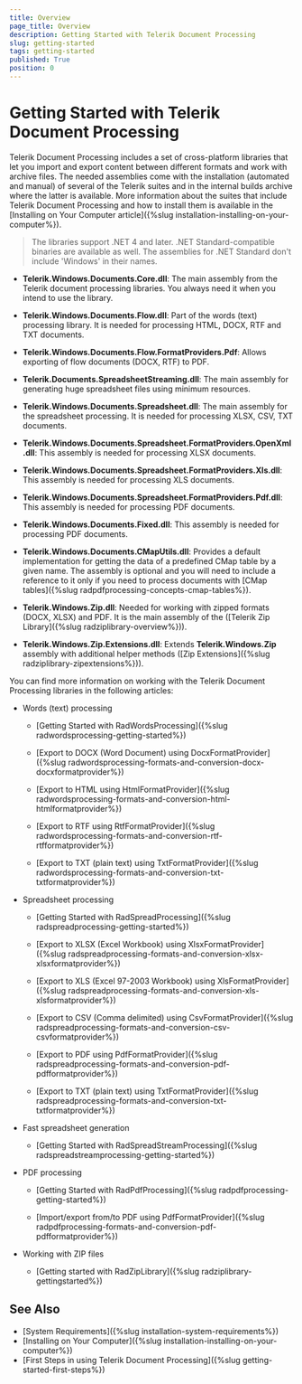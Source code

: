 ```yaml
---
title: Overview
page_title: Overview
description: Getting Started with Telerik Document Processing
slug: getting-started
tags: getting-started
published: True
position: 0
---
```


# Getting Started with Telerik Document Processing


Telerik Document Processing includes a set of cross-platform libraries that let you import and export content between different formats and work with archive files. The needed assemblies come with the installation (automated and manual) of several of the Telerik suites and in the internal builds archive where the latter is available. More information about the suites that include Telerik Document Processing and how to install them is available in the [Installing on Your Computer article]({%slug installation-installing-on-your-computer%}). 

>The libraries support .NET 4 and later. .NET Standard-compatible binaries are available as well. The assemblies for .NET Standard don't include 'Windows' in their names.

* **Telerik.Windows.Documents.Core.dll**: The main assembly from the Telerik document processing libraries. You always need it when you intend to use the library.

* **Telerik.Windows.Documents.Flow.dll**: Part of the words (text) processing library. It is needed for processing HTML, DOCX, RTF and TXT documents.

* **Telerik.Windows.Documents.Flow.FormatProviders.Pdf**: Allows exporting of flow documents (DOCX, RTF) to PDF.

* **Telerik.Documents.SpreadsheetStreaming.dll**: The main assembly for generating huge spreadsheet files using minimum resources.

* **Telerik.Windows.Documents.Spreadsheet.dll**: The main assembly for the spreadsheet processing. It is needed for processing XLSX, CSV, TXT documents.

* **Telerik.Windows.Documents.Spreadsheet.FormatProviders.OpenXml.dll**: This assembly is needed for processing XLSX documents.
 
* **Telerik.Windows.Documents.Spreadsheet.FormatProviders.Xls.dll**: This assembly is needed for processing XLS documents.

* **Telerik.Windows.Documents.Spreadsheet.FormatProviders.Pdf.dll**: This assembly is needed for processing PDF documents.

* **Telerik.Windows.Documents.Fixed.dll**: This assembly is needed for processing PDF documents.

* **Telerik.Windows.Documents.CMapUtils.dll**: Provides a default implementation for getting the data of a predefined CMap table by a given name. The assembly is optional and you will need to include a reference to it only if you need to process documents with [CMap tables]({%slug radpdfprocessing-concepts-cmap-tables%}).

* **Telerik.Windows.Zip.dll**: Needed for working with zipped formats (DOCX, XLSX) and PDF. It is the main assembly of the ([Telerik Zip Library]({%slug radziplibrary-overview%})).

* **Telerik.Windows.Zip.Extensions.dll**: Extends **Telerik.Windows.Zip** assembly with additional helper methods ([Zip Extensions]({%slug radziplibrary-zipextensions%})).

You can find more information on working with the Telerik Document Processing libraries in the following articles:

* Words (text) processing
	
	* [Getting Started with RadWordsProcessing]({%slug radwordsprocessing-getting-started%})

	* [Export to DOCX (Word Document) using DocxFormatProvider]({%slug radwordsprocessing-formats-and-conversion-docx-docxformatprovider%})

	* [Export to HTML using HtmlFormatProvider]({%slug radwordsprocessing-formats-and-conversion-html-htmlformatprovider%})

	* [Export to RTF using RtfFormatProvider]({%slug radwordsprocessing-formats-and-conversion-rtf-rtfformatprovider%})

	* [Export to TXT (plain text) using TxtFormatProvider]({%slug radwordsprocessing-formats-and-conversion-txt-txtformatprovider%})

* Spreadsheet processing

	* [Getting Started with RadSpreadProcessing]({%slug radspreadprocessing-getting-started%})

	* [Export to XLSX (Excel Workbook) using XlsxFormatProvider]({%slug radspreadprocessing-formats-and-conversion-xlsx-xlsxformatprovider%})
	
    * [Export to XLS (Excel 97-2003 Workbook) using XlsFormatProvider]({%slug radspreadprocessing-formats-and-conversion-xls-xlsformatprovider%})

	* [Export to CSV (Comma delimited) using CsvFormatProvider]({%slug radspreadprocessing-formats-and-conversion-csv-csvformatprovider%})

	* [Export to PDF using PdfFormatProvider]({%slug radspreadprocessing-formats-and-conversion-pdf-pdfformatprovider%})

	* [Export to TXT (plain text) using TxtFormatProvider]({%slug radspreadprocessing-formats-and-conversion-txt-txtformatprovider%})

* Fast spreadsheet generation
	
	* [Getting Started with RadSpreadStreamProcessing]({%slug radspreadstreamprocessing-getting-started%})

* PDF processing

	* [Getting Started with RadPdfProcessing]({%slug radpdfprocessing-getting-started%})

	* [Import/export from/to PDF using PdfFormatProvider]({%slug radpdfprocessing-formats-and-conversion-pdf-pdfformatprovider%})

* Working with ZIP files

    * [Getting started with RadZipLibrary]({%slug radziplibrary-gettingstarted%})

## See Also

* [System Requirements]({%slug installation-system-requirements%})
* [Installing on Your Computer]({%slug installation-installing-on-your-computer%})
* [First Steps in using Telerik Document Processing]({%slug getting-started-first-steps%})